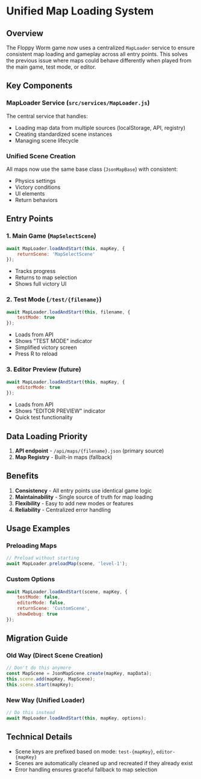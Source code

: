 # Unified Map Loading System

## Overview

The Floppy Worm game now uses a centralized `MapLoader` service to ensure consistent map loading and gameplay across all entry points. This solves the previous issue where maps could behave differently when played from the main game, test mode, or editor.

## Key Components

### MapLoader Service (`src/services/MapLoader.js`)

The central service that handles:
- Loading map data from multiple sources (localStorage, API, registry)
- Creating standardized scene instances
- Managing scene lifecycle

### Unified Scene Creation

All maps now use the same base class (`JsonMapBase`) with consistent:
- Physics settings
- Victory conditions
- UI elements
- Return behaviors

## Entry Points

### 1. Main Game (`MapSelectScene`)
```javascript
await MapLoader.loadAndStart(this, mapKey, {
    returnScene: 'MapSelectScene'
});
```
- Tracks progress
- Returns to map selection
- Shows full victory UI

### 2. Test Mode (`/test/{filename}`)
```javascript
await MapLoader.loadAndStart(this, filename, {
    testMode: true
});
```
- Loads from API
- Shows "TEST MODE" indicator
- Simplified victory screen
- Press R to reload

### 3. Editor Preview (future)
```javascript
await MapLoader.loadAndStart(this, mapKey, {
    editorMode: true
});
```
- Loads from API
- Shows "EDITOR PREVIEW" indicator
- Quick test functionality

## Data Loading Priority

1. **API endpoint** - `/api/maps/{filename}.json` (primary source)
2. **Map Registry** - Built-in maps (fallback)

## Benefits

1. **Consistency** - All entry points use identical game logic
2. **Maintainability** - Single source of truth for map loading
3. **Flexibility** - Easy to add new modes or features
4. **Reliability** - Centralized error handling

## Usage Examples

### Preloading Maps
```javascript
// Preload without starting
await MapLoader.preloadMap(scene, 'level-1');
```

### Custom Options
```javascript
await MapLoader.loadAndStart(scene, mapKey, {
    testMode: false,
    editorMode: false,
    returnScene: 'CustomScene',
    showDebug: true
});
```

## Migration Guide

### Old Way (Direct Scene Creation)
```javascript
// Don't do this anymore
const MapScene = JsonMapScene.create(mapKey, mapData);
this.scene.add(mapKey, MapScene);
this.scene.start(mapKey);
```

### New Way (Unified Loader)
```javascript
// Do this instead
await MapLoader.loadAndStart(this, mapKey, options);
```

## Technical Details

- Scene keys are prefixed based on mode: `test-{mapKey}`, `editor-{mapKey}`
- Scenes are automatically cleaned up and recreated if they already exist
- Error handling ensures graceful fallback to map selection
